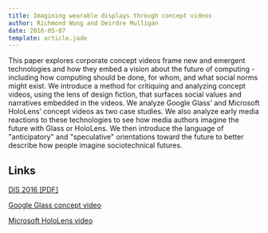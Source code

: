 ```yaml
---
title: Imagining wearable displays through concept videos
author: Richmond Wong and Deirdre Mulligan
date: 2016-05-07
template: article.jade
---
```



This paper explores corporate concept videos frame new and emergent technologies and how they embed a vision about the future of computing - including how computing should be done, for whom, and what social norms might exist. We introduce a method for critiquing and analyzing concept videos, using the lens of design fiction, that surfaces social values and narratives embedded in the videos. We analyze Google Glass’ and Microsoft HoloLens’ concept videos as two case studies. We also analyze early media reactions to these technologies to see how media authors imagine the future with Glass or HoloLens. We then introduce the language of "anticipatory" and "speculative" orientations toward the future to better describe how people imagine sociotechnical futures. 

## Links

<a href="Wong_Mulligan_When_a_Product_is_Still_Fictional_DIS2016.pdf">
DIS 2016 [PDF]</a><br>

[Google Glass concept video](https://www.youtube.com/watch?v=9c6W4CCU9M4)

[Microsoft HoloLens video](https://www.youtube.com/watch?v=aThCr0PsyuA)
